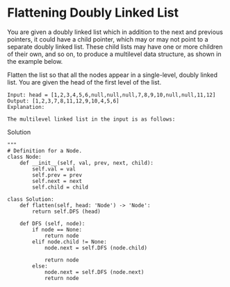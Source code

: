 
# Flattening Doubly Linked List

You are given a doubly linked list which in addition to the next and previous pointers, it could have a child pointer, which may or may not point to a separate doubly linked list. These child lists may have one or more children of their own, and so on, to produce a multilevel data structure, as shown in the example below.

Flatten the list so that all the nodes appear in a single-level, doubly linked list. You are given the head of the first level of the list.

 
```
Input: head = [1,2,3,4,5,6,null,null,null,7,8,9,10,null,null,11,12]
Output: [1,2,3,7,8,11,12,9,10,4,5,6]
Explanation:

The multilevel linked list in the input is as follows:
```


Solution 

```
"""
# Definition for a Node.
class Node:
    def __init__(self, val, prev, next, child):
        self.val = val
        self.prev = prev
        self.next = next
        self.child = child
        
class Solution:
    def flatten(self, head: 'Node') -> 'Node':
        return self.DFS (head)
        
    def DFS (self, node):
        if node == None:
            return node 
        elif node.child != None:
            node.next = self.DFS (node.child)
            
            return node
        else:
            node.next = self.DFS (node.next)
            return node
```